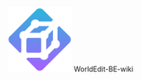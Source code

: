 
<img src="./docs/.vuepress/public/logo.svg" width = "130" height = "130" alt=""/>
WorldEdit-BE-wiki
